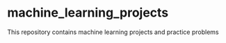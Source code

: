 # machine_learning_projects
This repository contains machine learning projects and practice problems
